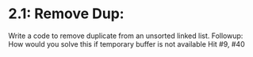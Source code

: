 # 2.1: Remove Dup:
Write a code to remove duplicate from an unsorted linked list.
Followup: How would you solve this if temporary buffer is not available
Hit #9, #40
